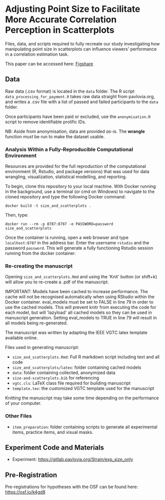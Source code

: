 # Adjusting Point Size to Facilitate More Accurate Correlation Perception in Scatterplots

Files, data, and scripts required to fully recreate our study investigating how manipulating point size in scatterplots can influence viewers' performance in a correlation estimation task.

This paper can be accessed here: [Figshare](https://figshare.manchester.ac.uk/articles/conference_contribution/Adjusting_Point_Size_to_Facilitate_More_Accurate_Correlation_Perception_in_Scatterplots/24117987)

## Data

Raw data (.csv format) is located in the `data` folder. The R script `data_processing_for_payment.R` takes raw data straight from pavlovia.org, and writes a .csv file with a list of passed and failed participants to the `data` folder.

Once participants have been paid or excluded, use the `anonymisation.R` script to remove identifiable prolific IDs.

NB: Aside from anonymisation, data are provided *as-is*. The **wrangle** function *must* be run to make the dataset usable.

### Analysis Within a Fully-Reproducible Computational Environment

Resources are provided for the full reproduction of the computational environment (R, Rstudio, and package versions) that was used for data wrangling, visualization, statistical modelling, and reporting.

To begin, clone this repository to your local machine. With Docker running in the background, use a terminal (or cmd on Windows) to navigate to the cloned repository and type the following Docker command:

```docker build -t size_and_scatterplots .```

Then, type:

```docker run --rm -p 8787:8787 -e PASSWORD=password size_and_scatterplots```

Once the container is running, open a web browser and type `localhost:8787` in the address bar. Enter the username `rstudio` and the password `password`. This will generate a fully functioning Rstudio session running from the docker container.

### Re-creating the manuscript

Opening `size_and_scatterplots.Rmd` and using the 'Knit' button (or shift+k) will allow you to re-create a .pdf of the manuscript.

IMPORTANT: Models have been cached to increase performance. The cache will not be recognised automatically when using RStudio within the Docker container. eval_models must be set to FALSE in line 79 in order to use the cached models. This will prevent knitr from executing the code for each model, but will 'lazyload' all cached models so they can be used in manuscript generation. Setting eval_models to TRUE in line 79 will result in all models being re-generated.

The manuscript was written by adapting the IEEE VGTC latex template available online.

Files used in generating manuscript:

 - `size_and_scatterplots.Rmd`: Full R markdown script including text and all code
 - `size_and_scatterplots/latex`: folder containing cached models
 - `data`: folder containing collected, anonymized data
 - `size-and-scatterplots.bib` for referencing
 - `vgtc.cls`: LaTeX class file required for building manuscript
 - `template.tex`: the customized VGTC template used for the manuscript

Knitting the manuscript may take some time depending on the performance of your computer.

### Other Files

 - `item_preparation`: folder containing scripts to generate all experimental items, practice items, and visual masks.

## Experiment Code and Materials

 - Experiment: https://gitlab.pavlovia.org/Strain/exp_size_only
 
## Pre-Registration

Pre-registrations for hypotheses with the OSF can be found here: https://osf.io/k4gd8
